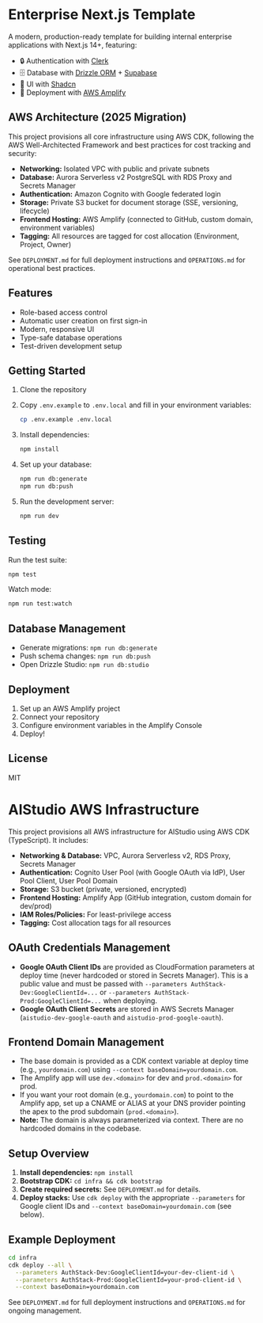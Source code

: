 # Enterprise Next.js Template

A modern, production-ready template for building internal enterprise applications with Next.js 14+, featuring:

- 🔒 Authentication with [Clerk](https://clerk.com)
- 🗄️ Database with [Drizzle ORM](https://orm.drizzle.team) + [Supabase](https://supabase.com)
- 🎨 UI with [Shadcn](https://ui.shadcn.com)
- 🚀 Deployment with [AWS Amplify](https://aws.amazon.com/amplify)

## AWS Architecture (2025 Migration)

This project provisions all core infrastructure using AWS CDK, following the AWS Well-Architected Framework and best practices for cost tracking and security:

- **Networking:** Isolated VPC with public and private subnets
- **Database:** Aurora Serverless v2 PostgreSQL with RDS Proxy and Secrets Manager
- **Authentication:** Amazon Cognito with Google federated login
- **Storage:** Private S3 bucket for document storage (SSE, versioning, lifecycle)
- **Frontend Hosting:** AWS Amplify (connected to GitHub, custom domain, environment variables)
- **Tagging:** All resources are tagged for cost allocation (Environment, Project, Owner)

See `DEPLOYMENT.md` for full deployment instructions and `OPERATIONS.md` for operational best practices.

## Features

- Role-based access control
- Automatic user creation on first sign-in
- Modern, responsive UI
- Type-safe database operations
- Test-driven development setup

## Getting Started

1. Clone the repository
2. Copy `.env.example` to `.env.local` and fill in your environment variables:
   ```bash
   cp .env.example .env.local
   ```

3. Install dependencies:
   ```bash
   npm install
   ```

4. Set up your database:
   ```bash
   npm run db:generate
   npm run db:push
   ```

5. Run the development server:
   ```bash
   npm run dev
   ```

## Testing

Run the test suite:
```bash
npm test
```

Watch mode:
```bash
npm run test:watch
```

## Database Management

- Generate migrations: `npm run db:generate`
- Push schema changes: `npm run db:push`
- Open Drizzle Studio: `npm run db:studio`

## Deployment

1. Set up an AWS Amplify project
2. Connect your repository
3. Configure environment variables in the Amplify Console
4. Deploy!

## License

MIT

# AIStudio AWS Infrastructure

This project provisions all AWS infrastructure for AIStudio using AWS CDK (TypeScript). It includes:

- **Networking & Database:** VPC, Aurora Serverless v2, RDS Proxy, Secrets Manager
- **Authentication:** Cognito User Pool (with Google OAuth via IdP), User Pool Client, User Pool Domain
- **Storage:** S3 bucket (private, versioned, encrypted)
- **Frontend Hosting:** Amplify App (GitHub integration, custom domain for dev/prod)
- **IAM Roles/Policies:** For least-privilege access
- **Tagging:** Cost allocation tags for all resources

## OAuth Credentials Management
- **Google OAuth Client IDs** are provided as CloudFormation parameters at deploy time (never hardcoded or stored in Secrets Manager). This is a public value and must be passed with `--parameters AuthStack-Dev:GoogleClientId=...` or `--parameters AuthStack-Prod:GoogleClientId=...` when deploying.
- **Google OAuth Client Secrets** are stored in AWS Secrets Manager (`aistudio-dev-google-oauth` and `aistudio-prod-google-oauth`).

## Frontend Domain Management
- The base domain is provided as a CDK context variable at deploy time (e.g., `yourdomain.com`) using `--context baseDomain=yourdomain.com`.
- The Amplify app will use `dev.<domain>` for dev and `prod.<domain>` for prod.
- If you want your root domain (e.g., `yourdomain.com`) to point to the Amplify app, set up a CNAME or ALIAS at your DNS provider pointing the apex to the prod subdomain (`prod.<domain>`).
- **Note:** The domain is always parameterized via context. There are no hardcoded domains in the codebase.

## Setup Overview
1. **Install dependencies:** `npm install`
2. **Bootstrap CDK:** `cd infra && cdk bootstrap`
3. **Create required secrets:** See `DEPLOYMENT.md` for details.
4. **Deploy stacks:** Use `cdk deploy` with the appropriate `--parameters` for Google client IDs and `--context baseDomain=yourdomain.com` (see below).

## Example Deployment
```sh
cd infra
cdk deploy --all \
  --parameters AuthStack-Dev:GoogleClientId=your-dev-client-id \
  --parameters AuthStack-Prod:GoogleClientId=your-prod-client-id \
  --context baseDomain=yourdomain.com
```

See `DEPLOYMENT.md` for full deployment instructions and `OPERATIONS.md` for ongoing management.
